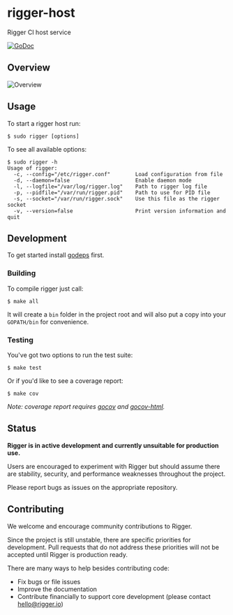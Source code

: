 rigger-host
===========

Rigger CI host service

[![GoDoc](https://godoc.org/github.com/rigger-dot-io/rigger-host?status.svg)](https://godoc.org/github.com/rigger-dot-io/rigger-host)

## Overview ##

![Overview](https://raw.githubusercontent.com/rigger-dot-io/rigger-host/master/diagrams/rigger-host.svg)

## Usage ##

To start a rigger host run:

```
$ sudo rigger [options]
```

To see all available options:

```
$ sudo rigger -h
Usage of rigger:
  -c, --config="/etc/rigger.conf"        Load configuration from file
  -d, --daemon=false                     Enable daemon mode
  -l, --logfile="/var/log/rigger.log"    Path to rigger log file
  -p, --pidfile="/var/run/rigger.pid"    Path to use for PID file
  -s, --socket="/var/run/rigger.sock"    Use this file as the rigger socket
  -v, --version=false                    Print version information and quit
```

## Development ##

To get started install [godeps](https://github.com/tools/godep) first.

### Building ###

To compile rigger just call:

```
$ make all
```

It will create a `bin` folder in the project root and will also put a copy into your `GOPATH/bin` for convenience.

### Testing ###

You've got two options to run the test suite:

```
$ make test
```

Or if you'd like to see a coverage report:

```
$ make cov
```

*Note: coverage report requires [gocov](https://github.com/axw/gocov) and [gocov-html](https://github.com/matm/gocov-html).*

## Status ##

**Rigger is in active development and currently unsuitable for production use.**

Users are encouraged to experiment with Rigger but should assume there are stability, security, and performance weaknesses throughout the project.

Please report bugs as issues on the appropriate repository.

## Contributing ##

We welcome and encourage community contributions to Rigger.

Since the project is still unstable, there are specific priorities for development. Pull requests that do not address these priorities will not be accepted until Rigger is production ready.

There are many ways to help besides contributing code:

- Fix bugs or file issues
- Improve the documentation
- Contribute financially to support core development (please contact hello@rigger.io)
